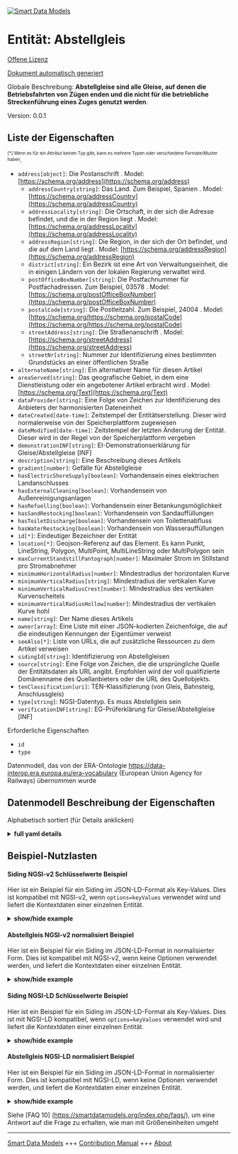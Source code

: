 <!-- 10-Header -->    
[![Smart Data Models](https://smartdatamodels.org/wp-content/uploads/2022/01/SmartDataModels_logo.png "Logo")](https://smartdatamodels.org)    
Entität: Abstellgleis    
=====================<!-- /10-Header -->    
<!-- 15-License -->    
[Offene Lizenz](https://github.com/smart-data-models//dataModel.ERA/blob/master/Siding/LICENSE.md)    
[Dokument automatisch generiert](https://docs.google.com/presentation/d/e/2PACX-1vTs-Ng5dIAwkg91oTTUdt8ua7woBXhPnwavZ0FxgR8BsAI_Ek3C5q97Nd94HS8KhP-r_quD4H0fgyt3/pub?start=false&loop=false&delayms=3000#slide=id.gb715ace035_0_60)    
<!-- /15-License -->    
<!-- 20-Description -->    
Globale Beschreibung: **Abstellgleise sind alle Gleise, auf denen die Betriebsfahrten von Zügen enden und die nicht für die betriebliche Streckenführung eines Zuges genutzt werden**.    
Version: 0.0.1    
<!-- /20-Description -->    
<!-- 30-PropertiesList -->    
## Liste der Eigenschaften    
<sup><sub>[*] Wenn es für ein Attribut keinen Typ gibt, kann es mehrere Typen oder verschiedene Formate/Muster haben</sub></sup>.    
- `address[object]`: Die Postanschrift  . Model: [https://schema.org/address](https://schema.org/address)	- `addressCountry[string]`: Das Land. Zum Beispiel, Spanien  . Model: [https://schema.org/addressCountry](https://schema.org/addressCountry)    
	- `addressLocality[string]`: Die Ortschaft, in der sich die Adresse befindet, und die in der Region liegt  . Model: [https://schema.org/addressLocality](https://schema.org/addressLocality)    
	- `addressRegion[string]`: Die Region, in der sich der Ort befindet, und die auf dem Land liegt  . Model: [https://schema.org/addressRegion](https://schema.org/addressRegion)    
	- `district[string]`: Ein Bezirk ist eine Art von Verwaltungseinheit, die in einigen Ländern von der lokalen Regierung verwaltet wird.      
	- `postOfficeBoxNumber[string]`: Die Postfachnummer für Postfachadressen. Zum Beispiel, 03578  . Model: [https://schema.org/postOfficeBoxNumber](https://schema.org/postOfficeBoxNumber)    
	- `postalCode[string]`: Die Postleitzahl. Zum Beispiel, 24004  . Model: [https://schema.org/https://schema.org/postalCode](https://schema.org/https://schema.org/postalCode)    
	- `streetAddress[string]`: Die Straßenanschrift  . Model: [https://schema.org/streetAddress](https://schema.org/streetAddress)    
	- `streetNr[string]`: Nummer zur Identifizierung eines bestimmten Grundstücks an einer öffentlichen Straße      
- `alternateName[string]`: Ein alternativer Name für diesen Artikel  - `areaServed[string]`: Das geografische Gebiet, in dem eine Dienstleistung oder ein angebotener Artikel erbracht wird  . Model: [https://schema.org/Text](https://schema.org/Text)- `dataProvider[string]`: Eine Folge von Zeichen zur Identifizierung des Anbieters der harmonisierten Dateneinheit  - `dateCreated[date-time]`: Zeitstempel der Entitätserstellung. Dieser wird normalerweise von der Speicherplattform zugewiesen  - `dateModified[date-time]`: Zeitstempel der letzten Änderung der Entität. Dieser wird in der Regel von der Speicherplattform vergeben  - `demonstrationINF[string]`: EI-Demonstrationserklärung für Gleise/Abstellgleise [INF]  - `description[string]`: Eine Beschreibung dieses Artikels  - `gradient[number]`: Gefälle für Abstellgleise  - `hasElectricShoreSupply[boolean]`: Vorhandensein eines elektrischen Landanschlusses  - `hasExternalCleaning[boolean]`: Vorhandensein von Außenreinigungsanlagen  - `hasRefuelling[boolean]`: Vorhandensein einer Betankungsmöglichkeit  - `hasSandRestocking[boolean]`: Vorhandensein von Sandauffüllungen  - `hasToiletDischarge[boolean]`: Vorhandensein von Toilettenabfluss  - `hasWaterRestocking[boolean]`: Vorhandensein von Wasserauffüllungen  - `id[*]`: Eindeutiger Bezeichner der Entität  - `location[*]`: Geojson-Referenz auf das Element. Es kann Punkt, LineString, Polygon, MultiPoint, MultiLineString oder MultiPolygon sein  - `maxCurrentStandstillPantograph[number]`: Maximaler Strom im Stillstand pro Stromabnehmer  - `minimumHorizontalRadius[number]`: Mindestradius der horizontalen Kurve  - `minimumVerticalRadius[string]`: Mindestradius der vertikalen Kurve  - `minimumVerticalRadiusCrest[number]`: Mindestradius des vertikalen Kurvenscheitels  - `minimumVerticalRadiusHollow[number]`: Mindestradius der vertikalen Kurve hohl  - `name[string]`: Der Name dieses Artikels  - `owner[array]`: Eine Liste mit einer JSON-kodierten Zeichenfolge, die auf die eindeutigen Kennungen der Eigentümer verweist  - `seeAlso[*]`: Liste von URLs, die auf zusätzliche Ressourcen zu dem Artikel verweisen  - `sidingId[string]`: Identifizierung von Abstellgleisen  - `source[string]`: Eine Folge von Zeichen, die die ursprüngliche Quelle der Entitätsdaten als URL angibt. Empfohlen wird der voll qualifizierte Domänenname des Quellanbieters oder die URL des Quellobjekts.  - `tenClassification[uri]`: TEN-Klassifizierung (von Gleis, Bahnsteig, Anschlussgleis)  - `type[string]`: NGSI-Datentyp. Es muss Abstellgleis sein  - `verificationINF[string]`: EG-Prüferklärung für Gleise/Abstellgleise [INF]  <!-- /30-PropertiesList -->    
<!-- 35-RequiredProperties -->    
Erforderliche Eigenschaften    
- `id`  - `type`  <!-- /35-RequiredProperties -->    
<!-- 40-RequiredProperties -->    
Datenmodell, das von der ERA-Ontologie https://data-interop.era.europa.eu/era-vocabulary (European Union Agency for Railways) übernommen wurde    
<!-- /40-RequiredProperties -->    
<!-- 50-DataModelHeader -->    
## Datenmodell Beschreibung der Eigenschaften    
Alphabetisch sortiert (für Details anklicken)    
<!-- /50-DataModelHeader -->    
<!-- 60-ModelYaml -->    
<details><summary><strong>full yaml details</strong></summary>      
```yaml    
Siding:      
  description: Sidings are all those tracks where running trains in service movements ends and which are not used for operational routing of a train.      
  properties:      
    address:      
      description: The mailing address      
      properties:      
        addressCountry:      
          description: 'The country. For example, Spain'      
          type: string      
          x-ngsi:      
            model: https://schema.org/addressCountry      
            type: Property      
        addressLocality:      
          description: 'The locality in which the street address is, and which is in the region'      
          type: string      
          x-ngsi:      
            model: https://schema.org/addressLocality      
            type: Property      
        addressRegion:      
          description: 'The region in which the locality is, and which is in the country'      
          type: string      
          x-ngsi:      
            model: https://schema.org/addressRegion      
            type: Property      
        district:      
          description: 'A district is a type of administrative division that, in some countries, is managed by the local government'      
          type: string      
          x-ngsi:      
            type: Property      
        postOfficeBoxNumber:      
          description: 'The post office box number for PO box addresses. For example, 03578'      
          type: string      
          x-ngsi:      
            model: https://schema.org/postOfficeBoxNumber      
            type: Property      
        postalCode:      
          description: 'The postal code. For example, 24004'      
          type: string      
          x-ngsi:      
            model: https://schema.org/https://schema.org/postalCode      
            type: Property      
        streetAddress:      
          description: The street address      
          type: string      
          x-ngsi:      
            model: https://schema.org/streetAddress      
            type: Property      
        streetNr:      
          description: Number identifying a specific property on a public street      
          type: string      
          x-ngsi:      
            type: Property      
      type: object      
      x-ngsi:      
        model: https://schema.org/address      
        type: Property      
    alternateName:      
      description: An alternative name for this item      
      type: string      
      x-ngsi:      
        type: Property      
    areaServed:      
      description: The geographic area where a service or offered item is provided      
      type: string      
      x-ngsi:      
        model: https://schema.org/Text      
        type: Property      
    dataProvider:      
      description: A sequence of characters identifying the provider of the harmonised data entity      
      type: string      
      x-ngsi:      
        type: Property      
    dateCreated:      
      description: Entity creation timestamp. This will usually be allocated by the storage platform      
      format: date-time      
      type: string      
      x-ngsi:      
        type: Property      
    dateModified:      
      description: Timestamp of the last modification of the entity. This will usually be allocated by the storage platform      
      format: date-time      
      type: string      
      x-ngsi:      
        type: Property      
    demonstrationINF:      
      description: 'EI declaration of demonstration for track/siding [INF]'      
      type: string      
      x-ngsi:      
        type: Property      
    description:      
      description: A description of this item      
      type: string      
      x-ngsi:      
        type: Property      
    gradient:      
      description: Gradient for stabling tracks      
      type: number      
      x-ngsi:      
        type: Property      
    hasElectricShoreSupply:      
      description: Existence of electric shore supply      
      type: boolean      
      x-ngsi:      
        type: Property      
    hasExternalCleaning:      
      description: Existence of external cleaning facilities      
      type: boolean      
      x-ngsi:      
        type: Property      
    hasRefuelling:      
      description: Existence of refuelling      
      type: boolean      
      x-ngsi:      
        type: Property      
    hasSandRestocking:      
      description: Existence of sand restocking      
      type: boolean      
      x-ngsi:      
        type: Property      
    hasToiletDischarge:      
      description: Existence of toilet discharge      
      type: boolean      
      x-ngsi:      
        type: Property      
    hasWaterRestocking:      
      description: Existence of water restocking      
      type: boolean      
      x-ngsi:      
        type: Property      
    id:      
      anyOf:      
        - description: Identifier format of any NGSI entity      
          maxLength: 256      
          minLength: 1      
          pattern: ^[\w\-\.\{\}\$\+\*\[\]`|~^@!,:\\]+$      
          type: string      
          x-ngsi:      
            type: Property      
        - description: Identifier format of any NGSI entity      
          format: uri      
          type: string      
          x-ngsi:      
            type: Property      
      description: Unique identifier of the entity      
      x-ngsi:      
        type: Property      
    location:      
      description: 'Geojson reference to the item. It can be Point, LineString, Polygon, MultiPoint, MultiLineString or MultiPolygon'      
      oneOf:      
        - description: Geojson reference to the item. Point      
          properties:      
            bbox:      
              items:      
                type: number      
              minItems: 4      
              type: array      
            coordinates:      
              items:      
                type: number      
              minItems: 2      
              type: array      
            type:      
              enum:      
                - Point      
              type: string      
          required:      
            - type      
            - coordinates      
          title: GeoJSON Point      
          type: object      
          x-ngsi:      
            type: GeoProperty      
        - description: Geojson reference to the item. LineString      
          properties:      
            bbox:      
              items:      
                type: number      
              minItems: 4      
              type: array      
            coordinates:      
              items:      
                items:      
                  type: number      
                minItems: 2      
                type: array      
              minItems: 2      
              type: array      
            type:      
              enum:      
                - LineString      
              type: string      
          required:      
            - type      
            - coordinates      
          title: GeoJSON LineString      
          type: object      
          x-ngsi:      
            type: GeoProperty      
        - description: Geojson reference to the item. Polygon      
          properties:      
            bbox:      
              items:      
                type: number      
              minItems: 4      
              type: array      
            coordinates:      
              items:      
                items:      
                  items:      
                    type: number      
                  minItems: 2      
                  type: array      
                minItems: 4      
                type: array      
              type: array      
            type:      
              enum:      
                - Polygon      
              type: string      
          required:      
            - type      
            - coordinates      
          title: GeoJSON Polygon      
          type: object      
          x-ngsi:      
            type: GeoProperty      
        - description: Geojson reference to the item. MultiPoint      
          properties:      
            bbox:      
              items:      
                type: number      
              minItems: 4      
              type: array      
            coordinates:      
              items:      
                items:      
                  type: number      
                minItems: 2      
                type: array      
              type: array      
            type:      
              enum:      
                - MultiPoint      
              type: string      
          required:      
            - type      
            - coordinates      
          title: GeoJSON MultiPoint      
          type: object      
          x-ngsi:      
            type: GeoProperty      
        - description: Geojson reference to the item. MultiLineString      
          properties:      
            bbox:      
              items:      
                type: number      
              minItems: 4      
              type: array      
            coordinates:      
              items:      
                items:      
                  items:      
                    type: number      
                  minItems: 2      
                  type: array      
                minItems: 2      
                type: array      
              type: array      
            type:      
              enum:      
                - MultiLineString      
              type: string      
          required:      
            - type      
            - coordinates      
          title: GeoJSON MultiLineString      
          type: object      
          x-ngsi:      
            type: GeoProperty      
        - description: Geojson reference to the item. MultiLineString      
          properties:      
            bbox:      
              items:      
                type: number      
              minItems: 4      
              type: array      
            coordinates:      
              items:      
                items:      
                  items:      
                    items:      
                      type: number      
                    minItems: 2      
                    type: array      
                  minItems: 4      
                  type: array      
                type: array      
              type: array      
            type:      
              enum:      
                - MultiPolygon      
              type: string      
          required:      
            - type      
            - coordinates      
          title: GeoJSON MultiPolygon      
          type: object      
          x-ngsi:      
            type: GeoProperty      
      x-ngsi:      
        type: GeoProperty      
    maxCurrentStandstillPantograph:      
      description: Maximum current at standstill per pantograph      
      type: number      
      x-ngsi:      
        type: Property      
    minimumHorizontalRadius:      
      description: Minimum radius of horizontal curve      
      type: number      
      x-ngsi:      
        type: Property      
    minimumVerticalRadius:      
      description: Minimum radius of vertical curve      
      type: string      
      x-ngsi:      
        type: Property      
    minimumVerticalRadiusCrest:      
      description: Minimum radius of vertical curve crest      
      type: number      
      x-ngsi:      
        type: Property      
    minimumVerticalRadiusHollow:      
      description: Minimum radius of vertical curve hollow      
      type: number      
      x-ngsi:      
        type: Property      
    name:      
      description: The name of this item      
      type: string      
      x-ngsi:      
        type: Property      
    owner:      
      description: A List containing a JSON encoded sequence of characters referencing the unique Ids of the owner(s)      
      items:      
        anyOf:      
          - description: Identifier format of any NGSI entity      
            maxLength: 256      
            minLength: 1      
            pattern: ^[\w\-\.\{\}\$\+\*\[\]`|~^@!,:\\]+$      
            type: string      
            x-ngsi:      
              type: Property      
          - description: Identifier format of any NGSI entity      
            format: uri      
            type: string      
            x-ngsi:      
              type: Property      
        description: Unique identifier of the entity      
        x-ngsi:      
          type: Property      
      type: array      
      x-ngsi:      
        type: Property      
    seeAlso:      
      description: list of uri pointing to additional resources about the item      
      oneOf:      
        - items:      
            format: uri      
            type: string      
          minItems: 1      
          type: array      
        - format: uri      
          type: string      
      x-ngsi:      
        type: Property      
    sidingId:      
      description: Identification of siding      
      type: string      
      x-ngsi:      
        type: Property      
    source:      
      description: 'A sequence of characters giving the original source of the entity data as a URL. Recommended to be the fully qualified domain name of the source provider, or the URL to the source object'      
      type: string      
      x-ngsi:      
        type: Property      
    tenClassification:      
      description: 'TEN classification (of track, of platform, of siding)'      
      format: uri      
      type: string      
      x-ngsi:      
        type: Relationship      
    type:      
      description: NGSI data type. It has to be Siding      
      enum:      
        - Siding      
      type: string      
      x-ngsi:      
        type: Property      
    verificationINF:      
      description: 'EC declaration of verification for track/siding [INF]'      
      type: string      
      x-ngsi:      
        type: Property      
  required:      
    - id      
    - type      
  type: object      
  x-derived-from: http://data.europa.eu/949/Siding      
  x-disclaimer: 'Redistribution and use in source and binary forms, with or without modification, are permitted  provided that the license conditions are met. Copyleft (c) 2023 Contributors to Smart Data Models Program'      
  x-license-url: https://github.com/smart-data-models/dataModel.ERA/blob/master/Siding/LICENSE.md      
  x-model-schema: https://smart-data-models.github.io/dataModel.ERA/Certificate/schema.json      
  x-model-tags: 'ERA vocabulary, railway, train'      
  x-version: 0.0.1      
```    
</details>      
<!-- /60-ModelYaml -->    
<!-- 70-MiddleNotes -->    
<!-- /70-MiddleNotes -->    
<!-- 80-Examples -->    
## Beispiel-Nutzlasten    
#### Siding NGSI-v2 Schlüsselwerte Beispiel    
Hier ist ein Beispiel für ein Siding im JSON-LD-Format als Key-Values. Dies ist kompatibel mit NGSI-v2, wenn `options=keyValues` verwendet wird und liefert die Kontextdaten einer einzelnen Entität.    
<details><summary><strong>show/hide example</strong></summary>      
```json  
{  
  "id": "urn:ngsi-ld:Siding:id:GKYX:31219414",  
  "dateCreated": "2013-05-04T09:51:15Z",  
  "dateModified": "1974-05-09T12:06:14Z",  
  "source": "Push list then again. State get suddenly nor table.",  
  "name": "Federal policy check them. Senior of management simply lose program voice guy. Information direction big expert street big s",  
  "alternateName": "Name down over test feeling Congress. Recent his his back partner reduce material your.",  
  "description": "Anything so doctor finally. Despite practice class store.",  
  "dataProvider": "Us which she quickly else party. Way that give main air short near. Real popular whatever s",  
  "owner": [  
    "urn:ngsi-ld:Siding:items:SXEI:27228317",  
    "urn:ngsi-ld:Siding:items:EIZG:41039273"  
  ],  
  "seeAlso": [  
    "urn:ngsi-ld:Siding:items:DOKD:91972812"  
  ],  
  "location": {  
    "type": "Point",  
    "coordinates": [  
      -36.875369,  
      98.837859  
    ]  
  },  
  "address": {  
    "streetAddress": "Consumer employee major free billion instead. Treatment yet keep action work close. Nearly check drive I range magazine appear. Quickly respond property.",  
    "addressLocality": "Since ",  
    "addressRegion": "Radio across best yard. Central until beyond knowledge care matter. Without air d",  
    "addressCountry": "Argue data get fire. Water opportunity citizen. Score interview letter evidence.",  
    "postalCode": "Personal build",  
    "postOfficeBoxNumber": "Leader enough weight everything.",  
    "streetNr": "Drug debate effect sure manage point. Economic but single commercial standard. Indicate environment guess long da",  
    "district": "Area cost hundred same. Sense anyone anyone."  
  },  
  "areaServed": "Moment agent four language. Tend place r",  
  "type": "Siding",  
  "demonstrationINF": "Its federal stand tr",  
  "gradient": 354.9,  
  "hasElectricShoreSupply": true,  
  "hasExternalCleaning": true,  
  "hasRefuelling": true,  
  "hasSandRestocking": false,  
  "hasToiletDischarge": false,  
  "hasWaterRestocking": false,  
  "maxCurrentStandstillPantograph": 81.3,  
  "minimumHorizontalRadius": 864,  
  "minimumVerticalRadius": "American whole magazine truth stop whose. On traditional measure example sense peace. Would mouth relate own chair.",  
  "minimumVerticalRadiusCrest": 864,  
  "minimumVerticalRadiusHollow": 864,  
  "sidingId": "American whole magazine",  
  "verificationINF": "Together range line beyond. First policy daughter need kind miss.",  
  "tenClassification": "urn:ngsi-ld:Siding:tenClassification:KHXK:08016097"  
}  
```  
</details>    
#### Abstellgleis NGSI-v2 normalisiert Beispiel    
Hier ist ein Beispiel für ein Siding im JSON-LD-Format in normalisierter Form. Dies ist kompatibel mit NGSI-v2, wenn keine Optionen verwendet werden, und liefert die Kontextdaten einer einzelnen Entität.    
<details><summary><strong>show/hide example</strong></summary>      
```json  
{  
  "id": "urn:ngsi-ld:Siding:id:GKYX:31219414",  
  "dateCreated": {  
    "type": "DateTime",  
    "value": "2013-05-04T09:51:15Z"  
  },  
  "dateModified": {  
    "type": "DateTime",  
    "value": "1974-05-09T12:06:14Z"  
  },  
  "source": {  
    "type": "Text",  
    "value": "Push list then again. State get suddenly nor table."  
  },  
  "name": {  
    "type": "Text",  
    "value": "Federal policy check them. Senior of management simply lose program voice guy. Information direction big expert street big s"  
  },  
  "alternateName": {  
    "type": "Text",  
    "value": "Name down over test feeling Congress. Recent his his back partner reduce material your."  
  },  
  "description": {  
    "type": "Text",  
    "value": "Anything so doctor finally. Despite practice class store."  
  },  
  "dataProvider": {  
    "type": "Text",  
    "value": "Us which she quickly else party. Way that give main air short near. Real popular whatever s"  
  },  
  "owner": {  
    "type": "StructuredValue",  
    "value": [  
      "urn:ngsi-ld:Siding:items:SXEI:27228317",  
      "urn:ngsi-ld:Siding:items:EIZG:41039273"  
    ]  
  },  
  "seeAlso": {  
    "type": "StructuredValue",  
    "value": [  
      "urn:ngsi-ld:Siding:items:DOKD:91972812"  
    ]  
  },  
  "location": {  
    "type": "geo:json",  
    "value": {  
      "type": "Point",  
      "coordinates": [  
        -36.875369,  
        98.837859  
      ]  
    }  
  },  
  "address": {  
    "type": "StructuredValue",  
    "value": {  
      "streetAddress": "Consumer employee major free billion instead. Treatment yet keep action work close. Nearly check drive I range magazine appear. Quickly respond property.",  
      "addressLocality": "Since ",  
      "addressRegion": "Radio across best yard. Central until beyond knowledge care matter. Without air d",  
      "addressCountry": "Argue data get fire. Water opportunity citizen. Score interview letter evidence.",  
      "postalCode": "Personal build",  
      "postOfficeBoxNumber": "Leader enough weight everything.",  
      "streetNr": "Drug debate effect sure manage point. Economic but single commercial standard. Indicate environment guess long da",  
      "district": "Area cost hundred same. Sense anyone anyone."  
    }  
  },  
  "areaServed": {  
    "type": "Text",  
    "value": "Moment agent four language. Tend place r"  
  },  
  "type": "Siding",  
  "demonstrationINF": {  
    "type": "Text",  
    "value": "Its federal stand tr"  
  },  
  "gradient": {  
    "type": "Number",  
    "value": 354.9  
  },  
  "hasElectricShoreSupply": {  
    "type": "Boolean",  
    "value": true  
  },  
  "hasExternalCleaning": {  
    "type": "Boolean",  
    "value": true  
  },  
  "hasRefuelling": {  
    "type": "Boolean",  
    "value": true  
  },  
  "hasSandRestocking": {  
    "type": "Boolean",  
    "value": false  
  },  
  "hasToiletDischarge": {  
    "type": "Boolean",  
    "value": false  
  },  
  "hasWaterRestocking": {  
    "type": "Boolean",  
    "value": false  
  },  
  "maxCurrentStandstillPantograph": {  
    "type": "Number",  
    "value": 81.3  
  },  
  "minimumHorizontalRadius": {  
    "type": "Number",  
    "value": 864  
  },  
  "minimumVerticalRadius": {  
    "type": "Text",  
    "value": "American whole magazine truth stop whose. On traditional measure example sense peace. Would mouth relate own chair."  
  },  
  "minimumVerticalRadiusCrest": {  
    "type": "Number",  
    "value": 864  
  },  
  "minimumVerticalRadiusHollow": {  
    "type": "Number",  
    "value": 864  
  },  
  "sidingId": {  
    "type": "Text",  
    "value": "American whole magazine"  
  },  
  "verificationINF": {  
    "type": "Text",  
    "value": "Together range line beyond. First policy daughter need kind miss."  
  },  
  "tenClassification": {  
    "type": "Text",  
    "value": "urn:ngsi-ld:Siding:tenClassification:KHXK:08016097"  
  }  
}  
```  
</details>    
#### Siding NGSI-LD Schlüsselwerte Beispiel    
Hier ist ein Beispiel für ein Siding im JSON-LD-Format als Key-Values. Dies ist mit NGSI-LD kompatibel, wenn `options=keyValues` verwendet wird und liefert die Kontextdaten einer einzelnen Entität.    
<details><summary><strong>show/hide example</strong></summary>      
```json  
{  
  "id": "urn:ngsi-ld:Siding:id:GKYX:31219414",  
  "dateCreated": "2013-05-04T09:51:15Z",  
  "dateModified": "1974-05-09T12:06:14Z",  
  "source": "Push list then again. State get suddenly nor table.",  
  "name": "Federal policy check them. Senior of management simply lose program voice guy. Information direction big expert street big s",  
  "alternateName": "Name down over test feeling Congress. Recent his his back partner reduce material your.",  
  "description": "Anything so doctor finally. Despite practice class store.",  
  "dataProvider": "Us which she quickly else party. Way that give main air short near. Real popular whatever s",  
  "owner": [  
    "urn:ngsi-ld:Siding:items:SXEI:27228317",  
    "urn:ngsi-ld:Siding:items:EIZG:41039273"  
  ],  
  "seeAlso": [  
    "urn:ngsi-ld:Siding:items:DOKD:91972812"  
  ],  
  "location": {  
    "type": "Point",  
    "coordinates": [  
      -36.875369,  
      98.837859  
    ]  
  },  
  "address": {  
    "streetAddress": "Consumer employee major free billion instead. Treatment yet keep action work close. Nearly check drive I range magazine appear. Quickly respond property.",  
    "addressLocality": "Since ",  
    "addressRegion": "Radio across best yard. Central until beyond knowledge care matter. Without air d",  
    "addressCountry": "Argue data get fire. Water opportunity citizen. Score interview letter evidence.",  
    "postalCode": "Personal build",  
    "postOfficeBoxNumber": "Leader enough weight everything.",  
    "streetNr": "Drug debate effect sure manage point. Economic but single commercial standard. Indicate environment guess long da",  
    "district": "Area cost hundred same. Sense anyone anyone."  
  },  
  "areaServed": "Moment agent four language. Tend place r",  
  "type": "Siding",  
  "demonstrationINF": "Its federal stand tr",  
  "gradient": 354.9,  
  "hasElectricShoreSupply": true,  
  "hasExternalCleaning": true,  
  "hasRefuelling": true,  
  "hasSandRestocking": false,  
  "hasToiletDischarge": false,  
  "hasWaterRestocking": false,  
  "maxCurrentStandstillPantograph": 81.3,  
  "minimumHorizontalRadius": 864,  
  "minimumVerticalRadius": "American whole magazine truth stop whose. On traditional measure example sense peace. Would mouth relate own chair.",  
  "minimumVerticalRadiusCrest": 864,  
  "minimumVerticalRadiusHollow": 864,  
  "sidingId": "American whole magazine",  
  "verificationINF": "Together range line beyond. First policy daughter need kind miss.",  
  "tenClassification": "urn:ngsi-ld:Siding:tenClassification:KHXK:08016097",  
  "@context": [  
    "https://raw.githubusercontent.com/smart-data-models/dataModel.ERA/master/context.jsonld"  
  ]  
}  
```  
</details>    
#### Abstellgleis NGSI-LD normalisiert Beispiel    
Hier ist ein Beispiel für ein Siding im JSON-LD-Format in normalisierter Form. Dies ist kompatibel mit NGSI-LD, wenn keine Optionen verwendet werden, und liefert die Kontextdaten einer einzelnen Entität.    
<details><summary><strong>show/hide example</strong></summary>      
```json  
{  
  "id": "urn:ngsi-ld:Siding:id:LIKW:54042696",  
  "dateCreated": {  
    "type": "Property",  
    "value": {  
      "@type": "DateTime",  
      "@value": "1996-09-19T23:08:47Z"  
    }  
  },  
  "dateModified": {  
    "type": "Property",  
    "value": {  
      "@type": "DateTime",  
      "@value": "1994-06-22T11:37:34Z"  
    }  
  },  
  "source": {  
    "type": "Property",  
    "value": "Structure decision camera reach purpose role prepare. Fish nor team avoid party memory most unit."  
  },  
  "name": {  
    "type": "Property",  
    "value": "Great discover down event record milita"  
  },  
  "alternateName": {  
    "type": "Property",  
    "value": "Necessary billion gas Congress need explain safe. Law media people a sister consider."  
  },  
  "description": {  
    "type": "Property",  
    "value": "Hotel country risk. Method bit seat organization partner."  
  },  
  "dataProvider": {  
    "type": "Property",  
    "value": "Board movement understand. Each I give soon."  
  },  
  "owner": {  
    "type": "Property",  
    "value": [  
      "urn:ngsi-ld:Siding:items:RYOP:03718728",  
      "urn:ngsi-ld:Siding:items:OGDX:73134134"  
    ]  
  },  
  "seeAlso": {  
    "type": "Property",  
    "value": [  
      "urn:ngsi-ld:Siding:items:SIJP:84831513"  
    ]  
  },  
  "location": {  
    "type": "Property",  
    "value": {  
      "type": "Point",  
      "coordinates": [  
        28.4755575,  
        91.269469  
      ]  
    }  
  },  
  "address": {  
    "type": "Property",  
    "value": {  
      "streetAddress": "According laugh government goal teacher social. Only speak effect policy easy learn. Material suddenly appear animal keep.",  
      "addressLocality": "",  
      "addressRegion": "Energy better life herself listen minute attorney. Bank you produce magazine.",  
      "addressCountry": "American sure message",  
      "postalCode": "Everything stand agreement hope forward. End debate deep act.",  
      "postOfficeBoxNumber": "Those public may range public. Hous",  
      "streetNr": "Discussion clear action add key reflect. Skill beautiful leg worker least ",  
      "district": "Discussion early quality that morning eye full. My at"  
    }  
  },  
  "areaServed": {  
    "type": "Property",  
    "value": "Report democratic en"  
  },  
  "type": "Siding",  
  "demonstrationINF": {  
    "type": "Property",  
    "value": "Pm can assume agency Mr reach music computer"  
  },  
  "gradient": {  
    "type": "Property",  
    "value": 733.9  
  },  
  "hasElectricShoreSupply": {  
    "type": "Property",  
    "value": true  
  },  
  "hasExternalCleaning": {  
    "type": "Property",  
    "value": true  
  },  
  "hasRefuelling": {  
    "type": "Property",  
    "value": true  
  },  
  "hasSandRestocking": {  
    "type": "Property",  
    "value": true  
  },  
  "hasToiletDischarge": {  
    "type": "Property",  
    "value": false  
  },  
  "hasWaterRestocking": {  
    "type": "Property",  
    "value": false  
  },  
  "maxCurrentStandstillPantograph": {  
    "type": "Property",  
    "value": 818.3  
  },  
  "minimumHorizontalRadius": {  
    "type": "Property",  
    "value": 975  
  },  
  "minimumVerticalRadius": {  
    "type": "Property",  
    "value": "Police almost show day. Number only form skin t"  
  },  
  "minimumVerticalRadiusCrest": {  
    "type": "Property",  
    "value": 799  
  },  
  "minimumVerticalRadiusHollow": {  
    "type": "Property",  
    "value": 937  
  },  
  "sidingId": {  
    "type": "Property",  
    "value": "Air owner child site team modern behavior figure. Behavior near pick which civil door."  
  },  
  "verificationINF": {  
    "type": "Property",  
    "value": "Establish wh"  
  },  
  "tenClassification": {  
    "type": "Relationship",  
    "object": "urn:ngsi-ld:Siding:tenClassification:IURD:46677461"  
  },  
  "@context": [  
    "https://raw.githubusercontent.com/smart-data-models/dataModel.ERA/master/context.jsonld"  
  ]  
}  
```  
</details><!-- /80-Examples -->    
<!-- 90-FooterNotes -->    
<!-- /90-FooterNotes -->    
<!-- 95-Units -->    
Siehe [FAQ 10] (https://smartdatamodels.org/index.php/faqs/), um eine Antwort auf die Frage zu erhalten, wie man mit Größeneinheiten umgeht    
<!-- /95-Units -->    
<!-- 97-LastFooter -->    
---    
[Smart Data Models](https://smartdatamodels.org) +++ [Contribution Manual](https://bit.ly/contribution_manual) +++ [About](https://bit.ly/Introduction_SDM)<!-- /97-LastFooter -->    
